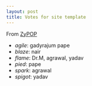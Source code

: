 ```yaml
---
layout: post
title: Votes for site template
---
```



From [ZyPOP](http://zypopwebtemplates.com/tag/left-sidebar/page/2)

+ _agile_: gadyrajum pape 
+ _blaze_: nair
+ _flame_: Dr.M, agrawal, yadav
+ _pied_: pape
+ _spark_: agrawal
+ _spigot_: yadav

